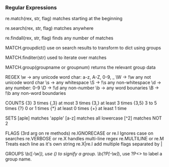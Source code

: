 ### Regular Expressions

re.match(rex, str, flag)
	matches starting at the beginning

re.search(rex, str, flag)
	matches anywhere

re.findall(rex, str, flag)
	finds any number of matches

MATCH.groupdict()
	use on search results to transform to dict using groups

MATCH.finditer(str)
	used to iterate over matches

MATCH.group(groupname or groupnum)
	returns the relevant group data

REGEX
	\w -> 	  any unicode word char: a-z, A-Z, 0-9, _
	\W -> !\w any not unicode word char
	\s ->     any whitespace
	\S -> !\s any non-whitespace
	\d ->     any number: 0-9
	\D -> !\d any non-number
	\b -> 		any word bounaries
	\B -> !\b any non-word boundaries

COUNTS
	{3} 	3 times
	{,3} 	at most 3 times
	{3,} 	at least 3 times
	{3,5} 3 to 5 times
	{?} 	0 or 1 times
	{*} 	at least 0 times
	{+} 	at least 1 time

SETS
	[aple] matches 'apple'
	[a-z]  matches all lowercase
	[^2]   matches NOT 2

FLAGS (3rd arg on re methods)
	re.IGNORECASE or re.I 	Ignores case on searches
	re.VERBOSE or re.X			handles multi-line regex
	re.MULTILINE or re.M		Treats each line as it's own string
	re.X|re.I 							add multiple flags separated by |

GROUPS
	\b([-\w]*),
		use () to signify a group.
	\b(?P<firstname>[-\w]*),
		use ?P<> to label a group name.